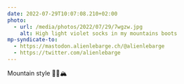 ```yaml
---
date: 2022-07-29T10:07:08.210+02:00
photo:
  - url: /media/photos/2022/07/29/7wgzw.jpg
    alt: High light violet socks in my mountains boots
mp-syndicate-to:
  - https://mastodon.alienlebarge.ch/@alienlebarge
  - https://twitter.com/alienlebarge
---
```

Mountain style 🧦🥾🏔
